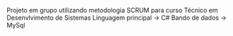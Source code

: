 Projeto em grupo utilizando metodologia SCRUM para curso Técnico em Desenvlvimento de Sistemas
Linguagem principal -> C#
Bando de dados -> MySql
